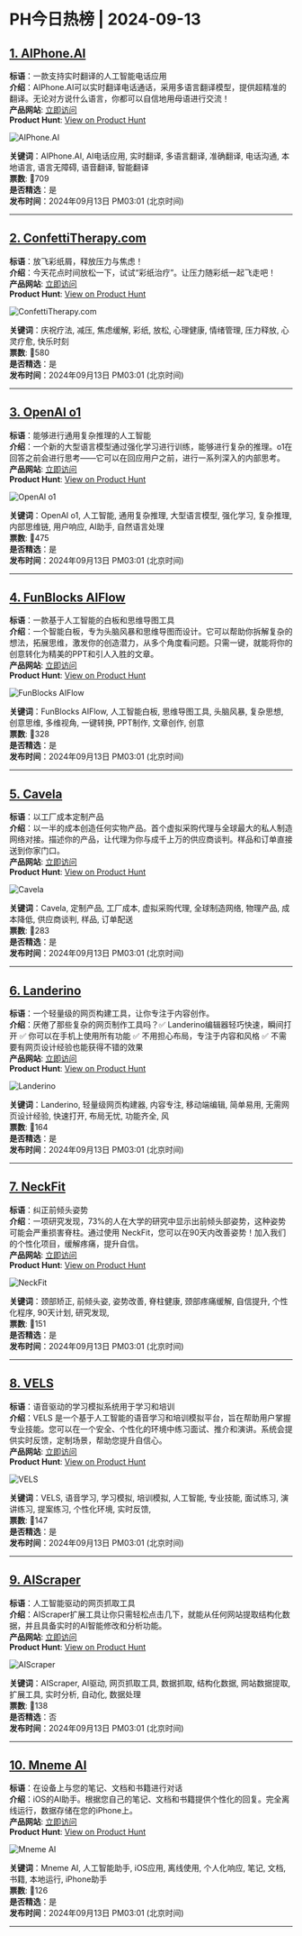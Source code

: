 # PH今日热榜 | 2024-09-13

## [1. AIPhone.AI](https://www.producthunt.com/posts/aiphone-ai-3?utm_campaign=producthunt-api&utm_medium=api-v2&utm_source=Application%3A+linewalker+%28ID%3A+135281%29)  
**标语**：一款支持实时翻译的人工智能电话应用  
**介绍**：AIPhone.AI可以实时翻译电话通话，采用多语言翻译模型，提供超精准的翻译。无论对方说什么语言，你都可以自信地用母语进行交流！  
**产品网站**: [立即访问](https://www.producthunt.com/r/J3PVCHXL2ZUKLP?utm_campaign=producthunt-api&utm_medium=api-v2&utm_source=Application%3A+linewalker+%28ID%3A+135281%29)  
**Product Hunt**: [View on Product Hunt](https://www.producthunt.com/posts/aiphone-ai-3?utm_campaign=producthunt-api&utm_medium=api-v2&utm_source=Application%3A+linewalker+%28ID%3A+135281%29)  

![AIPhone.AI](https://ph-files.imgix.net/1485d38f-2168-4cf1-abba-aa826df30fca.png?auto=format&fit=crop&frame=1&h=512&w=1024)  

**关键词**：AIPhone.AI, AI电话应用, 实时翻译, 多语言翻译, 准确翻译, 电话沟通, 本地语言, 语言无障碍, 语音翻译, 智能翻译  
**票数**: 🔺709  
**是否精选**：是  
**发布时间**：2024年09月13日 PM03:01 (北京时间)  

---

## [2. ConfettiTherapy.com](https://www.producthunt.com/posts/confettitherapy-com?utm_campaign=producthunt-api&utm_medium=api-v2&utm_source=Application%3A+linewalker+%28ID%3A+135281%29)  
**标语**：放飞彩纸屑，释放压力与焦虑！  
**介绍**：今天花点时间放松一下，试试“彩纸治疗”。让压力随彩纸一起飞走吧！  
**产品网站**: [立即访问](https://www.producthunt.com/r/JQ4YVTWJFTOV3M?utm_campaign=producthunt-api&utm_medium=api-v2&utm_source=Application%3A+linewalker+%28ID%3A+135281%29)  
**Product Hunt**: [View on Product Hunt](https://www.producthunt.com/posts/confettitherapy-com?utm_campaign=producthunt-api&utm_medium=api-v2&utm_source=Application%3A+linewalker+%28ID%3A+135281%29)  

![ConfettiTherapy.com](https://ph-files.imgix.net/044b6ed2-5b40-458c-a368-327a0e7e53a7.png?auto=format&fit=crop&frame=1&h=512&w=1024)  

**关键词**：庆祝疗法, 减压, 焦虑缓解, 彩纸, 放松, 心理健康, 情绪管理, 压力释放, 心灵疗愈, 快乐时刻  
**票数**: 🔺580  
**是否精选**：是  
**发布时间**：2024年09月13日 PM03:01 (北京时间)  

---

## [3. OpenAI o1](https://www.producthunt.com/posts/openai-o1?utm_campaign=producthunt-api&utm_medium=api-v2&utm_source=Application%3A+linewalker+%28ID%3A+135281%29)  
**标语**：能够进行通用复杂推理的人工智能  
**介绍**：一个新的大型语言模型通过强化学习进行训练，能够进行复杂的推理。o1在回答之前会进行思考——它可以在回应用户之前，进行一系列深入的内部思考。  
**产品网站**: [立即访问](https://www.producthunt.com/r/M4G6NINPQGIWXN?utm_campaign=producthunt-api&utm_medium=api-v2&utm_source=Application%3A+linewalker+%28ID%3A+135281%29)  
**Product Hunt**: [View on Product Hunt](https://www.producthunt.com/posts/openai-o1?utm_campaign=producthunt-api&utm_medium=api-v2&utm_source=Application%3A+linewalker+%28ID%3A+135281%29)  

![OpenAI o1](https://ph-files.imgix.net/40db3750-2b90-4346-9e0b-202b26f37ca8.png?auto=format&fit=crop&frame=1&h=512&w=1024)  

**关键词**：OpenAI o1, 人工智能, 通用复杂推理, 大型语言模型, 强化学习, 复杂推理, 内部思维链, 用户响应, AI助手, 自然语言处理  
**票数**: 🔺475  
**是否精选**：是  
**发布时间**：2024年09月13日 PM03:01 (北京时间)  

---

## [4. FunBlocks AIFlow](https://www.producthunt.com/posts/funblocks-aiflow?utm_campaign=producthunt-api&utm_medium=api-v2&utm_source=Application%3A+linewalker+%28ID%3A+135281%29)  
**标语**：一款基于人工智能的白板和思维导图工具  
**介绍**：一个智能白板，专为头脑风暴和思维导图而设计。它可以帮助你拆解复杂的想法，拓展思维，激发你的创造潜力，从多个角度看问题。只需一键，就能将你的创意转化为精美的PPT和引人入胜的文章。  
**产品网站**: [立即访问](https://www.producthunt.com/r/N7JG5JJ7HX7TE5?utm_campaign=producthunt-api&utm_medium=api-v2&utm_source=Application%3A+linewalker+%28ID%3A+135281%29)  
**Product Hunt**: [View on Product Hunt](https://www.producthunt.com/posts/funblocks-aiflow?utm_campaign=producthunt-api&utm_medium=api-v2&utm_source=Application%3A+linewalker+%28ID%3A+135281%29)  

![FunBlocks AIFlow](https://ph-files.imgix.net/da5820b9-77ea-468e-81e6-f0b64ede29bb.jpeg?auto=format&fit=crop&frame=1&h=512&w=1024)  

**关键词**：FunBlocks AIFlow, 人工智能白板, 思维导图工具, 头脑风暴, 复杂思想, 创意思维, 多维视角, 一键转换, PPT制作, 文章创作, 创意  
**票数**: 🔺328  
**是否精选**：是  
**发布时间**：2024年09月13日 PM03:01 (北京时间)  

---

## [5. Cavela](https://www.producthunt.com/posts/cavela?utm_campaign=producthunt-api&utm_medium=api-v2&utm_source=Application%3A+linewalker+%28ID%3A+135281%29)  
**标语**：以工厂成本定制产品  
**介绍**：以一半的成本创造任何实物产品。首个虚拟采购代理与全球最大的私人制造网络对接。描述你的产品，让代理为你与成千上万的供应商谈判。样品和订单直接送到你家门口。  
**产品网站**: [立即访问](https://www.producthunt.com/r/HCOOB5EZBT3EOE?utm_campaign=producthunt-api&utm_medium=api-v2&utm_source=Application%3A+linewalker+%28ID%3A+135281%29)  
**Product Hunt**: [View on Product Hunt](https://www.producthunt.com/posts/cavela?utm_campaign=producthunt-api&utm_medium=api-v2&utm_source=Application%3A+linewalker+%28ID%3A+135281%29)  

![Cavela](https://ph-files.imgix.net/85be509e-80f6-4ef1-86c1-6f121be55903.png?auto=format&fit=crop&frame=1&h=512&w=1024)  

**关键词**：Cavela, 定制产品, 工厂成本, 虚拟采购代理, 全球制造网络, 物理产品, 成本降低, 供应商谈判, 样品, 订单配送  
**票数**: 🔺283  
**是否精选**：是  
**发布时间**：2024年09月13日 PM03:01 (北京时间)  

---

## [6. Landerino](https://www.producthunt.com/posts/landerino?utm_campaign=producthunt-api&utm_medium=api-v2&utm_source=Application%3A+linewalker+%28ID%3A+135281%29)  
**标语**：一个轻量级的网页构建工具，让你专注于内容创作。  
**介绍**：厌倦了那些复杂的网页制作工具吗？✅ Landerino编辑器轻巧快速，瞬间打开 ✅ 你可以在手机上使用所有功能 ✅ 不用担心布局，专注于内容和风格 ✅ 不需要有网页设计经验也能获得不错的效果  
**产品网站**: [立即访问](https://www.producthunt.com/r/PFJBCH7HDHUT2Z?utm_campaign=producthunt-api&utm_medium=api-v2&utm_source=Application%3A+linewalker+%28ID%3A+135281%29)  
**Product Hunt**: [View on Product Hunt](https://www.producthunt.com/posts/landerino?utm_campaign=producthunt-api&utm_medium=api-v2&utm_source=Application%3A+linewalker+%28ID%3A+135281%29)  

![Landerino](https://ph-files.imgix.net/84c24c1c-e86d-4041-b803-4a8887c65731.png?auto=format&fit=crop&frame=1&h=512&w=1024)  

**关键词**：Landerino, 轻量级网页构建器, 内容专注, 移动端编辑, 简单易用, 无需网页设计经验, 快速打开, 布局无忧, 功能齐全, 风  
**票数**: 🔺164  
**是否精选**：是  
**发布时间**：2024年09月13日 PM03:01 (北京时间)  

---

## [7. NeckFit](https://www.producthunt.com/posts/neckfit?utm_campaign=producthunt-api&utm_medium=api-v2&utm_source=Application%3A+linewalker+%28ID%3A+135281%29)  
**标语**：纠正前倾头姿势  
**介绍**：一项研究发现，73%的人在大学的研究中显示出前倾头部姿势，这种姿势可能会严重损害脊柱。通过使用 NeckFit，您可以在90天内改善姿势！加入我们的个性化项目，缓解疼痛，提升自信。  
**产品网站**: [立即访问](https://www.producthunt.com/r/EPYA425Z7WNVLP?utm_campaign=producthunt-api&utm_medium=api-v2&utm_source=Application%3A+linewalker+%28ID%3A+135281%29)  
**Product Hunt**: [View on Product Hunt](https://www.producthunt.com/posts/neckfit?utm_campaign=producthunt-api&utm_medium=api-v2&utm_source=Application%3A+linewalker+%28ID%3A+135281%29)  

![NeckFit](https://ph-files.imgix.net/504c6284-56c3-4160-a731-967314205e63.png?auto=format&fit=crop&frame=1&h=512&w=1024)  

**关键词**：颈部矫正, 前倾头姿, 姿势改善, 脊柱健康, 颈部疼痛缓解, 自信提升, 个性化程序, 90天计划, 研究发现,  
**票数**: 🔺151  
**是否精选**：是  
**发布时间**：2024年09月13日 PM03:01 (北京时间)  

---

## [8. VELS](https://www.producthunt.com/posts/vels?utm_campaign=producthunt-api&utm_medium=api-v2&utm_source=Application%3A+linewalker+%28ID%3A+135281%29)  
**标语**：语音驱动的学习模拟系统用于学习和培训  
**介绍**：VELS 是一个基于人工智能的语音学习和培训模拟平台，旨在帮助用户掌握专业技能。您可以在一个安全、个性化的环境中练习面试、推介和演讲。系统会提供实时反馈，定制场景，帮助您提升自信心。  
**产品网站**: [立即访问](https://www.producthunt.com/r/A4NP7TC247GQ7H?utm_campaign=producthunt-api&utm_medium=api-v2&utm_source=Application%3A+linewalker+%28ID%3A+135281%29)  
**Product Hunt**: [View on Product Hunt](https://www.producthunt.com/posts/vels?utm_campaign=producthunt-api&utm_medium=api-v2&utm_source=Application%3A+linewalker+%28ID%3A+135281%29)  

![VELS](https://ph-files.imgix.net/bedc6681-fae7-453b-9b8f-a1bad60456f1.png?auto=format&fit=crop&frame=1&h=512&w=1024)  

**关键词**：VELS, 语音学习, 学习模拟, 培训模拟, 人工智能, 专业技能, 面试练习, 演讲练习, 提案练习, 个性化环境, 实时反馈,  
**票数**: 🔺147  
**是否精选**：是  
**发布时间**：2024年09月13日 PM03:01 (北京时间)  

---

## [9. AIScraper](https://www.producthunt.com/posts/aiscraper?utm_campaign=producthunt-api&utm_medium=api-v2&utm_source=Application%3A+linewalker+%28ID%3A+135281%29)  
**标语**：人工智能驱动的网页抓取工具  
**介绍**：AIScraper扩展工具让你只需轻松点击几下，就能从任何网站提取结构化数据，并且具备实时的AI智能修改和分析功能。  
**产品网站**: [立即访问](https://www.producthunt.com/r/4KKVRWOBFJYJSL?utm_campaign=producthunt-api&utm_medium=api-v2&utm_source=Application%3A+linewalker+%28ID%3A+135281%29)  
**Product Hunt**: [View on Product Hunt](https://www.producthunt.com/posts/aiscraper?utm_campaign=producthunt-api&utm_medium=api-v2&utm_source=Application%3A+linewalker+%28ID%3A+135281%29)  

![AIScraper](https://ph-files.imgix.net/7dbdda8a-f4dd-46b0-ac1d-aa7ab18d81c2.jpeg?auto=format&fit=crop&frame=1&h=512&w=1024)  

**关键词**：AIScraper, AI驱动, 网页抓取工具, 数据抓取, 结构化数据, 网站数据提取, 扩展工具, 实时分析, 自动化, 数据处理  
**票数**: 🔺138  
**是否精选**：否  
**发布时间**：2024年09月13日 PM03:01 (北京时间)  

---

## [10. Mneme AI ](https://www.producthunt.com/posts/mneme-ai?utm_campaign=producthunt-api&utm_medium=api-v2&utm_source=Application%3A+linewalker+%28ID%3A+135281%29)  
**标语**：在设备上与您的笔记、文档和书籍进行对话  
**介绍**：iOS的AI助手。根据您自己的笔记、文档和书籍提供个性化的回复。完全离线运行，数据存储在您的iPhone上。  
**产品网站**: [立即访问](https://www.producthunt.com/r/7OH6WX4QC3PEBY?utm_campaign=producthunt-api&utm_medium=api-v2&utm_source=Application%3A+linewalker+%28ID%3A+135281%29)  
**Product Hunt**: [View on Product Hunt](https://www.producthunt.com/posts/mneme-ai?utm_campaign=producthunt-api&utm_medium=api-v2&utm_source=Application%3A+linewalker+%28ID%3A+135281%29)  

![Mneme AI ](https://ph-files.imgix.net/a607b071-2a13-4a75-8f16-a22733371e29.png?auto=format&fit=crop&frame=1&h=512&w=1024)  

**关键词**：Mneme AI, 人工智能助手, iOS应用, 离线使用, 个人化响应, 笔记, 文档, 书籍, 本地运行, iPhone助手  
**票数**: 🔺126  
**是否精选**：是  
**发布时间**：2024年09月13日 PM03:01 (北京时间)  

---

